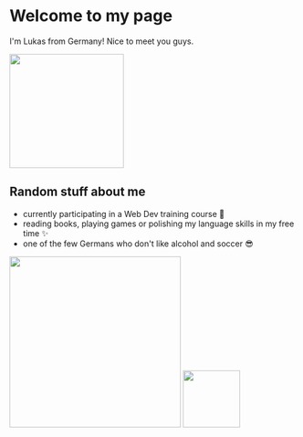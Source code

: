 # Welcome to my page

I'm Lukas from Germany! Nice to meet you guys.

<img src="https://images1.wionews.com/images/wion/900x1600/2023/12/18/1702913723179_Untitled.jpg" width="200">

## Random stuff about me
- currently participating in a Web Dev training course 🚀
- reading books, playing games or polishing my language skills in my free time ✨
- one of the few Germans who don't like alcohol and soccer 😎

<img src="https://media.tenor.com/gexfZzl4ZRsAAAAi/maxwell-cat.gif" width="300">
<img src="https://raw.githubusercontent.com/innng/innng/master/assets/kyubey.gif" width="100">
